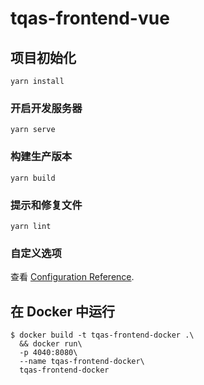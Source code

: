 # tqas-frontend-vue

## 项目初始化

```shell
yarn install
```

### 开启开发服务器

```shell
yarn serve
```

### 构建生产版本

```shell
yarn build
```

### 提示和修复文件

```shell
yarn lint
```

### 自定义选项

查看 [Configuration Reference](https://cli.vuejs.org/config/).

## 在 Docker 中运行

```shell
$ docker build -t tqas-frontend-docker .\
  && docker run\
  -p 4040:8080\
  --name tqas-frontend-docker\
  tqas-frontend-docker
```
